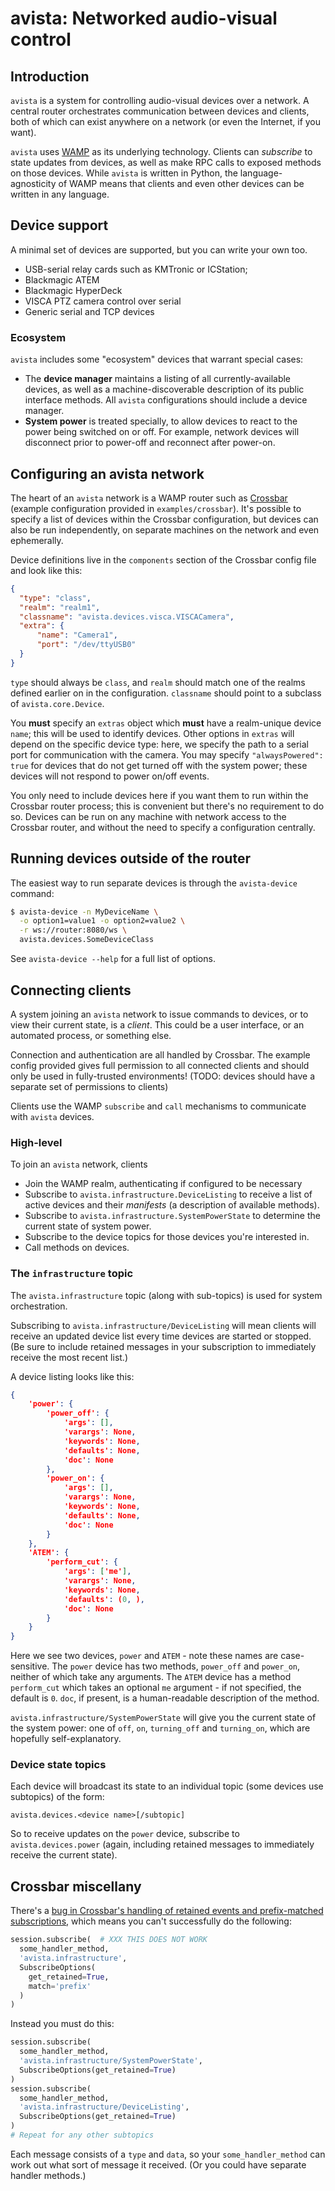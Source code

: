 # avista: Networked audio-visual control

## Introduction

`avista` is a system for controlling audio-visual devices over a network. A
central router orchestrates communication between devices and clients, both of
which can exist anywhere on a network (or even the Internet, if you want).

`avista` uses [WAMP](https://wamp-proto.org/) as its underlying technology.
Clients can _subscribe_ to state updates from devices, as well as make RPC calls
to exposed methods on those devices. While `avista` is written in Python, the
language-agnosticity of WAMP means that clients and even other devices can be
written in any language.

## Device support

A minimal set of devices are supported, but you can write your own too.

- USB-serial relay cards such as KMTronic or ICStation;
- Blackmagic ATEM
- Blackmagic HyperDeck
- VISCA PTZ camera control over serial
- Generic serial and TCP devices

### Ecosystem

  `avista` includes some "ecosystem" devices that warrant special cases:

- The **device manager** maintains a listing of all currently-available
  devices, as well as a machine-discoverable description of its public interface
  methods. All `avista` configurations should include a device manager.
- **System power** is treated specially, to allow devices to react to the power
  being switched on or off. For example, network devices will disconnect prior
  to power-off and reconnect after power-on.

## Configuring an avista network

The heart of an `avista` network is a WAMP router such as
[Crossbar](https://www.crossbar.io/) (example configuration provided in
`examples/crossbar`). It's possible to specify a list of devices within the
Crossbar configuration, but devices can also be run independently, on
separate machines on the network and even ephemerally.

Device definitions live in the `components` section of the Crossbar config
file and look like this:

```json
{
  "type": "class",
  "realm": "realm1",
  "classname": "avista.devices.visca.VISCACamera",
  "extra": {
      "name": "Camera1",
      "port": "/dev/ttyUSB0"
  }
}
```

`type` should always be `class`, and `realm` should match one of the realms
defined earlier on in the configuration. `classname` should point to a
subclass of `avista.core.Device`.

You **must** specify an `extras` object which **must** have a realm-unique
device `name`; this will be used to identify devices. Other options in `extras`
will depend on the specific device type: here, we specify the path to a serial
port for communication with the camera. You may specify `"alwaysPowered": true`
for devices that do not get turned off with the system power; these devices will
not respond to power on/off events.

You only need to include devices here if you want them to run within the
Crossbar router process; this is convenient but there's no requirement to do
so. Devices can be run on any machine with network access to the Crossbar
router, and without the need to specify a configuration centrally.

## Running devices outside of the router

The easiest way to run separate devices is through the `avista-device` command:

```bash
$ avista-device -n MyDeviceName \
  -o option1=value1 -o option2=value2 \
  -r ws://router:8080/ws \
  avista.devices.SomeDeviceClass
```

See `avista-device --help` for a full list of options.

## Connecting clients

A system joining an `avista` network to issue commands to devices, or to view
their current state, is a _client_. This could be a user interface, or an
automated process, or something else.

Connection and authentication are all handled by Crossbar. The example config
provided gives full permission to all connected clients and should only be
used in fully-trusted environments! (TODO: devices should have a separate set
of permissions to clients)

Clients use the WAMP `subscribe` and `call` mechanisms to communicate with
`avista` devices.

### High-level

To join an `avista` network, clients

- Join the WAMP realm, authenticating if configured to be necessary
- Subscribe to `avista.infrastructure.DeviceListing` to receive a list of
  active devices and their _manifests_ (a description of available methods).
- Subscribe to `avista.infrastructure.SystemPowerState` to determine the current
  state of system power.
- Subscribe to the device topics for those devices you're interested in.
- Call methods on devices.

### The `infrastructure` topic

The `avista.infrastructure` topic (along with sub-topics) is used for
system orchestration.

Subscribing to `avista.infrastructure/DeviceListing` will mean clients will
receive an updated device list every time devices are started or stopped. (Be
sure to include retained messages in your subscription to immediately receive
the most recent list.)

A device listing looks like this:

```json
{
    'power': {
        'power_off': {
            'args': [],
            'varargs': None,
            'keywords': None,
            'defaults': None,
            'doc': None
        },
        'power_on': {
            'args': [],
            'varargs': None,
            'keywords': None,
            'defaults': None,
            'doc': None
        }
    },
    'ATEM': {
        'perform_cut': {
            'args': ['me'],
            'varargs': None,
            'keywords': None,
            'defaults': (0, ),
            'doc': None
        }
    }
}
```

Here we see two devices, `power` and `ATEM` - note these names are
case-sensitive. The `power` device has two methods, `power_off` and `power_on`,
neither of which take any arguments. The `ATEM` device has a method
`perform_cut` which takes an optional `me` argument - if not specified, the
default is `0`. `doc`, if present, is a human-readable description of the
method.

`avista.infrastructure/SystemPowerState` will give you the current state of the
system power: one of `off`, `on`, `turning_off` and `turning_on`, which are
hopefully self-explanatory.

### Device state topics

Each device will broadcast its state to an individual topic (some devices
use subtopics) of the form:

`avista.devices.<device name>[/subtopic]`

So to receive updates on the `power` device, subscribe to
`avista.devices.power` (again, including retained messages to immediately
receive the current state).

## Crossbar miscellany

There's a [bug in Crossbar's handling of retained events and prefix-matched
subscriptions](https://github.com/crossbario/crossbar/issues/1242), which means
you can't successfully do the following:

```python
session.subscribe(  # XXX THIS DOES NOT WORK
  some_handler_method,
  'avista.infrastructure',
  SubscribeOptions(
    get_retained=True,
    match='prefix'
  )
)
```

Instead you must do this:

```python
session.subscribe(
  some_handler_method,
  'avista.infrastructure/SystemPowerState',
  SubscribeOptions(get_retained=True)
)
session.subscribe(
  some_handler_method,
  'avista.infrastructure/DeviceListing',
  SubscribeOptions(get_retained=True)
)
# Repeat for any other subtopics
```

Each message consists of a `type` and `data`, so your `some_handler_method` can
work out what sort of message it received. (Or you could have separate handler
methods.)
